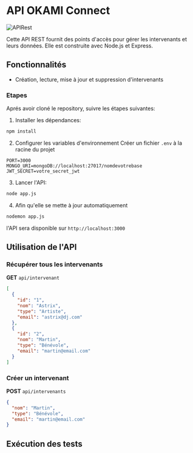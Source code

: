 # API OKAMI Connect

![APIRest](https://img.shields.io/badge/APIRest-pink)


Cette API REST fournit des points d'accès pour gérer les intervenants et leurs données. Elle est construite avec Node.js et Express.

## Fonctionnalités

- Création, lecture, mise à jour et suppression d'intervenants


### Etapes

Aprés avoir cloné le repository, suivre les étapes suivantes:

1. Installer les dépendances:
```bash
npm install
```

2. Configurer les variables d'environnement
Créer un fichier `.env` à la racine du projet
```
PORT=3000
MONGO_URI=mongoDB://localhost:27017/nomdevotrebase
JWT_SECRET=votre_secret_jwt
```

3. Lancer l'API:
```bash
node app.js
```

4. Afin qu'elle se mette à jour automatiquement
```bash
nodemon app.js
```

l'API sera disponible sur `http://localhost:3000`


## Utilisation de l'API

### Récupérer tous les intervenants

**GET** `api/intervenant`
```json
[
  {
    "id": "1",
    "nom": "Astrix",
    "type": "Artiste",
    "email": "astrix@dj.com"
  },
  {
    "id": "2",
    "nom": "Martin",
    "type": "Bénévole",
    "email": "martin@email.com"
  }
]
```

### Créer un intervenant

**POST** `api/intervenants`

```json
{
  "nom": "Martin",
  "type": "Bénévole",
  "email": "martin@email.com"
}
```

## Exécution des tests

<!-- ```bash
npm test
``` -->


